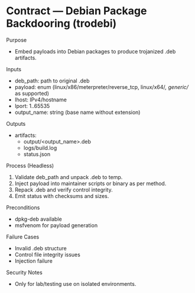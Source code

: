 # Contract — Debian Package Backdooring (trodebi)

Purpose
- Embed payloads into Debian packages to produce trojanized .deb artifacts.

Inputs
- deb_path: path to original .deb
- payload: enum (linux/x86/meterpreter/reverse_tcp, linux/x64/*, generic/* as supported)
- lhost: IPv4/hostname
- lport: 1..65535
- output_name: string (base name without extension)

Outputs
- artifacts:
  - output/<output_name>.deb
  - logs/build.log
  - status.json

Process (Headless)
1) Validate deb_path and unpack .deb to temp.
2) Inject payload into maintainer scripts or binary as per method.
3) Repack .deb and verify control integrity.
4) Emit status with checksums and sizes.

Preconditions
- dpkg-deb available
- msfvenom for payload generation

Failure Cases
- Invalid .deb structure
- Control file integrity issues
- Injection failure

Security Notes
- Only for lab/testing use on isolated environments.